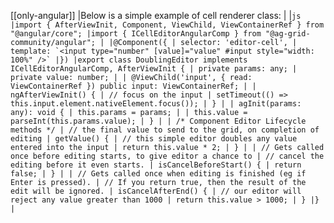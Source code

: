 [[only-angular]]
|Below is a simple example of cell renderer class:
|
|`` js |import { AfterViewInit, Component, ViewChild, ViewContainerRef } from "@angular/core"; |import { ICellEditorAngularComp } from "@ag-grid-community/angular"; | |@Component({ | selector: 'editor-cell', | template: `<input type="number" [value]="value" #input style="width: 100%" />` |}) |export class DoublingEditor implements ICellEditorAngularComp, AfterViewInit { | private params: any; | private value: number; | | @ViewChild('input', { read: ViewContainerRef }) public input: ViewContainerRef; | | ngAfterViewInit() { | // focus on the input | setTimeout(() => this.input.element.nativeElement.focus()); | } | | agInit(params: any): void { | this.params = params; | | this.value = parseInt(this.params.value); | } | | /* Component Editor Lifecycle methods */ | // the final value to send to the grid, on completion of editing | getValue() { | // this simple editor doubles any value entered into the input | return this.value * 2; | } | | // Gets called once before editing starts, to give editor a chance to | // cancel the editing before it even starts. | isCancelBeforeStart() { | return false; | } | | // Gets called once when editing is finished (eg if Enter is pressed). | // If you return true, then the result of the edit will be ignored. | isCancelAfterEnd() { | // our editor will reject any value greater than 1000 | return this.value > 1000; | } |} | ``

